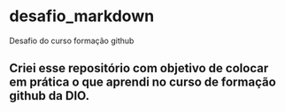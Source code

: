 # desafio_markdown
Desafio do curso formação github

Criei esse  repositório com objetivo de colocar em prática
o que aprendi no curso de formação github da DIO.
--------

